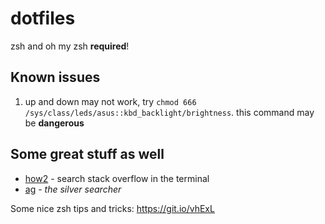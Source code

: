 # dotfiles

zsh and oh my zsh __required__!

## Known issues

1. up and down may not work, try `chmod 666 /sys/class/leds/asus::kbd_backlight/brightness`. this command may be **dangerous**

## Some great stuff as well

- [how2](https://github.com/santinic/how2) - search stack overflow in the terminal
- [ag](https://github.com/ggreer/the_silver_searcher) - *the silver searcher*



Some nice zsh tips and tricks: https://git.io/vhExL
